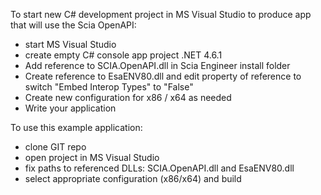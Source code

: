 To start new C# development project in MS Visual Studio to produce app that will use the Scia OpenAPI:
- start MS Visual Studio
- create empty C# console app project .NET 4.6.1
- Add reference to SCIA.OpenAPI.dll in Scia Engineer install folder
- Create reference to EsaENV80.dll and edit property of reference to switch "Embed Interop Types" to "False"
- Create new configuration for x86 / x64 as needed
- Write your application

To use this example application:
- clone GIT repo
- open project in MS Visual Studio
- fix paths to referenced DLLs: SCIA.OpenAPI.dll and EsaENV80.dll
- select appropriate configuration (x86/x64) and build
